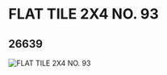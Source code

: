 # FLAT TILE 2X4 NO. 93
## 26639
![FLAT TILE 2X4 NO. 93](https://lc-www-live-s.legocdn.com/media/bricks/5/2/6152007.jpg)